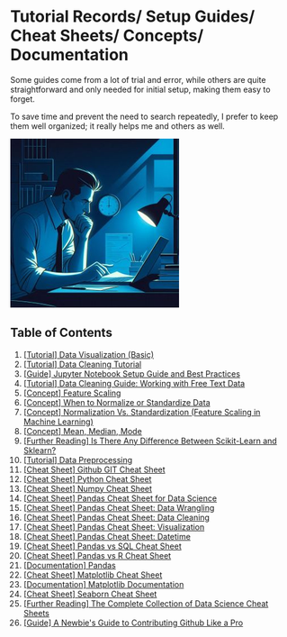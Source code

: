# Tutorial Records/ Setup Guides/ Cheat Sheets/ Concepts/ Documentation

Some guides come from a lot of trial and error, while others are quite straightforward and only needed for initial setup, making them easy to forget. 

To save time and prevent the need to search repeatedly, I prefer to keep them well organized; it really helps me and others as well.

![data_analysis_night](https://github.com/vialliw/Hyperion_Data_Science_Bootcamp/blob/main/image/data_analysis_night.jpg?raw=true)

## Table of Contents

1. [[Tutorial] Data Visualization (Basic)](Data_Visualization%20(Basic).md)
2. [[Tutorial] Data Cleaning Tutorial](https://github.com/vialliw/Hyperion_Data_Science_Bootcamp/blob/main/Data%20Cleaning%20Tutorial.ipynb)
3. [[Guide] Jupyter Notebook Setup Guide and Best Practices](jupyter-setup-guide.md)
4. [[Tutorial] Data Cleaning Guide: Working with Free Text Data](https://github.com/vialliw/Hyperion_Data_Science_Bootcamp/blob/main/data-cleaning-markdown.md)
5. [[Concept] Feature Scaling](https://www.youtube.com/watch?v=Y7m9MyPxcyQ)
6. [[Concept] When to Normalize or Standardize Data](https://www.secoda.co/learn/when-to-normalize-or-standardize-data)
7. [[Concept] Normalization Vs. Standardization (Feature Scaling in Machine Learning)](https://www.youtube.com/watch?v=bqhQ2LWBheQ)
8. [[Concept] Mean, Median, Mode](https://www.youtube.com/watch?v=5C9LBF3b65s)
9. [[Further Reading] Is There Any Difference Between Scikit-Learn and Sklearn?](https://towardsdatascience.com/scikit-learn-vs-sklearn-6944b9dc1736#:)
10. [[Tutorial] Data Preprocessing](https://github.com/vialliw/Hyperion_Data_Science_Bootcamp/blob/main/data_preprocessing.ipynb)
11. [[Cheat Sheet] Github GIT Cheat Sheet](https://education.github.com/git-cheat-sheet-education.pdf)
12. [[Cheat Sheet] Python Cheat Sheet](https://cdn.codewithmosh.com/image/upload/v1702942822/cheat-sheets/python.pdf)
13. [[Cheat Sheet] Numpy Cheat Sheet](https://assets.datacamp.com/blog_assets/Numpy_Python_Cheat_Sheet.pdf)
14. [[Cheat Sheet] Pandas Cheat Sheet for Data Science](https://datascientyst.com/pandas-cheat-sheet-for-data-science)
15. [[Cheat Sheet] Pandas Cheat Sheet: Data Wrangling](https://pandas.pydata.org/Pandas_Cheat_Sheet.pdf)
16. [[Cheat Sheet] Pandas Cheat Sheet: Data Cleaning](https://datascientyst.com/pandas-cheat-sheet-data-cleaning)
17. [[Cheat Sheet] Pandas Cheat Sheet: Visualization](https://datascientyst.com/pandas-visualization-cheat-sheet)
18. [[Cheat Sheet] Pandas Cheat Sheet: Datetime](https://datascientyst.com/pandas-datetime-cheat-sheet/)
19. [[Cheat Sheet] Pandas vs SQL Cheat Sheet](https://datascientyst.com/pandas-vs-sql-cheat-sheet/)
20. [[Cheat Sheet] Pandas vs R Cheat Sheet](https://datascientyst.com/pandas-vs-r-cheat-sheet/)
21. [[Documentation] Pandas](https://pandas.pydata.org/docs/)
22. [[Cheat Sheet] Matplotlib Cheat Sheet](https://matplotlib.org/cheatsheets/cheatsheets.pdf)
23. [[Documentation] Matplotlib Documentation](https://matplotlib.org/stable/index.html)
24. [[Cheat Sheet] Seaborn Cheat Sheet](https://s3.amazonaws.com/assets.datacamp.com/blog_assets/Python_Seaborn_Cheat_Sheet.pdf)
25. [[Further Reading] The Complete Collection of Data Science Cheat Sheets](https://www.kdnuggets.com/publications/sheets/The_Complete_Collection_of_Data_Science_Cheatsheets_KDnuggets.pdf)
26. [[Guide] A Newbie's Guide to Contributing Github Like a Pro](https://github.com/vialliw/Tech_Notes/blob/main/A%20Newbie's%20Guide%20to%20Contributing%20Like%20a%20Pro.md)


